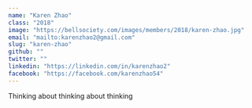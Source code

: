 ```yaml
---
name: "Karen Zhao"
class: "2018"
image: "https://bellsociety.com/images/members/2018/karen-zhao.jpg"
email: "mailto:karenzhao2@gmail.com"
slug: "karen-zhao"
github: ""
twitter: ""
linkedin: "https://linkedin.com/in/karenzhao2"
facebook: "https://facebook.com/karenzhao54"
---
```

Thinking about thinking about thinking